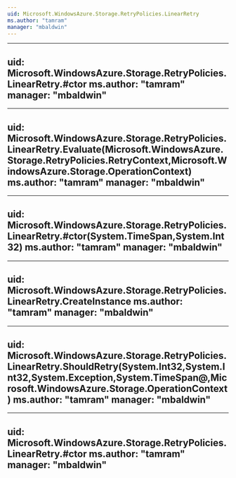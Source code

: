 ```yaml
---
uid: Microsoft.WindowsAzure.Storage.RetryPolicies.LinearRetry
ms.author: "tamram"
manager: "mbaldwin"
---
```


---
uid: Microsoft.WindowsAzure.Storage.RetryPolicies.LinearRetry.#ctor
ms.author: "tamram"
manager: "mbaldwin"
---

---
uid: Microsoft.WindowsAzure.Storage.RetryPolicies.LinearRetry.Evaluate(Microsoft.WindowsAzure.Storage.RetryPolicies.RetryContext,Microsoft.WindowsAzure.Storage.OperationContext)
ms.author: "tamram"
manager: "mbaldwin"
---

---
uid: Microsoft.WindowsAzure.Storage.RetryPolicies.LinearRetry.#ctor(System.TimeSpan,System.Int32)
ms.author: "tamram"
manager: "mbaldwin"
---

---
uid: Microsoft.WindowsAzure.Storage.RetryPolicies.LinearRetry.CreateInstance
ms.author: "tamram"
manager: "mbaldwin"
---

---
uid: Microsoft.WindowsAzure.Storage.RetryPolicies.LinearRetry.ShouldRetry(System.Int32,System.Int32,System.Exception,System.TimeSpan@,Microsoft.WindowsAzure.Storage.OperationContext)
ms.author: "tamram"
manager: "mbaldwin"
---

---
uid: Microsoft.WindowsAzure.Storage.RetryPolicies.LinearRetry.#ctor
ms.author: "tamram"
manager: "mbaldwin"
---

